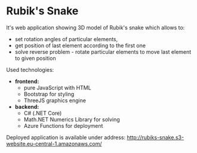# Rubik's Snake
It's web application showing 3D model of Rubik's snake which allows to:

 - set rotation angles of particular elements,
 - get position of last element according to the first one
 - solve reverse problem - rotate particular elements to move last element to given position

Used technologies:

 - **frontend:**
	 - pure JavaScript with HTML
	 - Bootstrap for styling
	 - ThreeJS graphics engine
 - **backend:**
	 - C#  (.NET Core)
	 - Math.NET Numerics Library for solving
	 - Azure Functions for deployment 

Deployed application is available under address:
http://rubiks-snake.s3-website.eu-central-1.amazonaws.com/
